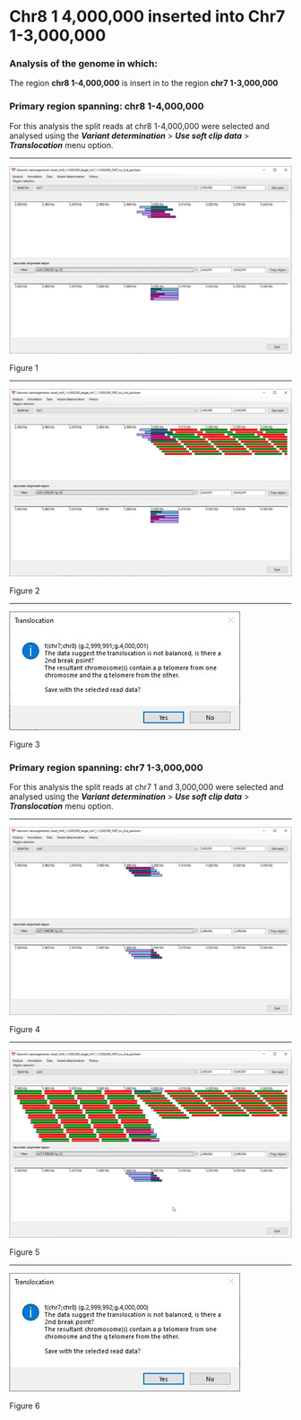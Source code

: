 # Chr8 1 4,000,000  inserted into Chr7 1-3,000,000

### Analysis of the genome in which: 

The region **chr8 1-4,000,000** is insert in to the region **chr7 1-3,000,000**

### Primary region spanning: chr8 1-4,000,000 

For this analysis the split reads at chr8 1-4,000,000 were selected and analysed using the ___Variant determination___ > ___Use soft clip data___ > ___Translocation___ menu option.<hr />

![image](images/insert_chr8_1-4,000,000_target_chr7_1-3,000,000_ONT_no_2nd_pair_1.jpg)

Figure 1

<hr />

![image](images/insert_chr8_1-4,000,000_target_chr7_1-3,000,000_ONT_no_2nd_pair_1_all.jpg)

Figure 2

<hr />

![image](images/insert_chr8_1-4,000,000_target_chr7_1-3,000,000_ONT_no_2nd_pair_1_results.jpg)

Figure 3

### Primary region spanning: chr7 1-3,000,000 

For this analysis the split reads at chr7 1 and 3,000,000 were selected and analysed using the ___Variant determination___ > ___Use soft clip data___ > ___Translocation___ menu option.<hr />

![image](images/insert_chr8_1-4,000,000_target_chr7_1-3,000,000_ONT_no_2nd_pair_2.jpg)

Figure 4

<hr />

![image](images/insert_chr8_1-4,000,000_target_chr7_1-3,000,000_ONT_no_2nd_pair_2_all.jpg)

Figure 5

<hr />

![image](images/insert_chr8_1-4,000,000_target_chr7_1-3,000,000_ONT_no_2nd_pair_2_results.jpg)

Figure 6

